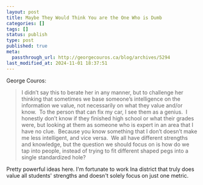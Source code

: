 ```yaml
---
layout: post
title: Maybe They Would Think You are the One Who is Dumb
categories: []
tags: []
status: publish
type: post
published: true
meta:
  passthrough_url: http://georgecouros.ca/blog/archives/5294
last_modified_at: 2024-11-01 18:37:51
---
```


George Couros:


>I didn’t say this to berate her in any manner, but to challenge her thinking that sometimes we base someone’s intelligence on the information we value, not necessarily on what they value and/or know.  To the person that can fix my car, I see them as a genius.  I honestly don’t know if they finished high school or what their grades were, but looking at them as someone who is expert in an area that I have no clue.  Because you know something that I don’t doesn’t make me less intelligent, and vice versa.  We all have different strengths and knowledge, but the question we should focus on is how do we tap into people, instead of trying to fit different shaped pegs into a single standardized hole?



Pretty powerful ideas here. I'm fortunate to work Ina district that truly does value all students' strengths and doesn't solely focus on just one metric.
